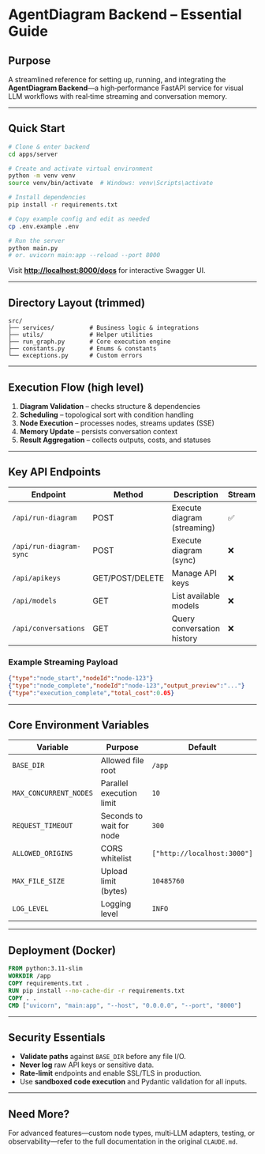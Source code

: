 # AgentDiagram Backend – Essential Guide

## Purpose

A streamlined reference for setting up, running, and integrating the **AgentDiagram Backend**—a high‑performance FastAPI service for visual LLM workflows with real‑time streaming and conversation memory.

---

## Quick Start

```bash
# Clone & enter backend
cd apps/server

# Create and activate virtual environment
python -m venv venv
source venv/bin/activate  # Windows: venv\Scripts\activate

# Install dependencies
pip install -r requirements.txt

# Copy example config and edit as needed
cp .env.example .env

# Run the server
python main.py
# or. uvicorn main:app --reload --port 8000
```

Visit **[http://localhost:8000/docs](http://localhost:8000/docs)** for interactive Swagger UI.

---

## Directory Layout (trimmed)

```
src/
├── services/          # Business logic & integrations
├── utils/             # Helper utilities
├── run_graph.py       # Core execution engine
├── constants.py       # Enums & constants
└── exceptions.py      # Custom errors
```

---

## Execution Flow (high level)

1. **Diagram Validation** – checks structure & dependencies
2. **Scheduling** – topological sort with condition handling
3. **Node Execution** – processes nodes, streams updates (SSE)
4. **Memory Update** – persists conversation context
5. **Result Aggregation** – collects outputs, costs, and statuses

---

## Key API Endpoints

| Endpoint                | Method          | Description                 | Stream |
| ----------------------- | --------------- | --------------------------- | ------ |
| `/api/run-diagram`      | POST            | Execute diagram (streaming) | ✅      |
| `/api/run-diagram-sync` | POST            | Execute diagram (sync)      | ❌      |
| `/api/apikeys`          | GET/POST/DELETE | Manage API keys             | ❌      |
| `/api/models`           | GET             | List available models       | ❌      |
| `/api/conversations`    | GET             | Query conversation history  | ❌      |

### Example Streaming Payload

```json
{"type":"node_start","nodeId":"node-123"}
{"type":"node_complete","nodeId":"node-123","output_preview":"..."}
{"type":"execution_complete","total_cost":0.05}
```

---

## Core Environment Variables

| Variable               | Purpose                  | Default                     |
| ---------------------- | ------------------------ | --------------------------- |
| `BASE_DIR`             | Allowed file root        | `/app`                      |
| `MAX_CONCURRENT_NODES` | Parallel execution limit | `10`                        |
| `REQUEST_TIMEOUT`      | Seconds to wait for node | `300`                       |
| `ALLOWED_ORIGINS`      | CORS whitelist           | `["http://localhost:3000"]` |
| `MAX_FILE_SIZE`        | Upload limit (bytes)     | `10485760`                  |
| `LOG_LEVEL`            | Logging level            | `INFO`                      |

---

## Deployment (Docker)

```dockerfile
FROM python:3.11-slim
WORKDIR /app
COPY requirements.txt .
RUN pip install --no-cache-dir -r requirements.txt
COPY . .
CMD ["uvicorn", "main:app", "--host", "0.0.0.0", "--port", "8000"]
```

---

## Security Essentials

* **Validate paths** against `BASE_DIR` before any file I/O.
* **Never log** raw API keys or sensitive data.
* **Rate‑limit** endpoints and enable SSL/TLS in production.
* Use **sandboxed code execution** and Pydantic validation for all inputs.

---

## Need More?

For advanced features—custom node types, multi‑LLM adapters, testing, or observability—refer to the full documentation in the original `CLAUDE.md`.
